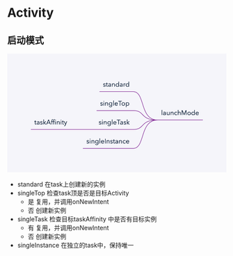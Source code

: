 # Activity

## 启动模式

![启动模式](./activity_launch_mode.png)

- standard 在task上创建新的实例
- singleTop 检查task顶是否是目标Activity
    - 是 复用，并调用onNewIntent
    - 否 创建新实例
- singleTask 检查目标taskAffinity 中是否有目标实例
    - 有 复用，并调用onNewIntent
    - 否 创建新实例
- singleInstance 在独立的task中，保持唯一